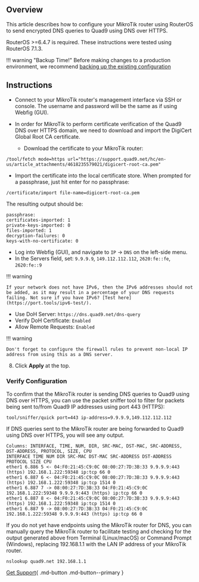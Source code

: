 ## Overview

This article describes how to configure your MikroTik router using RouterOS to send encrypted DNS queries to Quad9 using DNS over HTTPS.

RouterOS >=6.4.7 is required. These instructions were tested using RouterOS 7.1.3.

!!! warning "Backup Time!"
    Before making changes to a production environment, we recommend [backing up the existing configuration](https://help.mikrotik.com/docs/display/ROS/Backup)

## Instructions

* Connect to your MikroTik router's management interface via SSH or console. The username and password will be the same as if using Webfig (GUI).

* In order for MikroTik to perform certificate verification of the Quad9 DNS over HTTPS domain, we need to download and import the DigiCert Global Root CA certificate.
    * Download the certificate to your MikroTik router:

```
/tool/fetch mode=https url="https://support.quad9.net/hc/en-us/article_attachments/4618235579021/digicert-root-ca.pem"
```

* Import the certificate into the local certificate store. When prompted for a passphrase, just hit enter for no passphrase:

```
/certificate/import file-name=digicert-root-ca.pem
```

The resulting output should be:

```
passphrase: 
certificates-imported: 1
private-keys-imported: 0
files-imported: 1
decryption-failures: 0
keys-with-no-certificate: 0
```

* Log into Webfig (GUI), and navigate to `IP` -> `DNS` on the left-side menu.
*  In the Servers field, set: `9.9.9.9`, `149.112.112.112`, `2620:fe::fe`, `2620:fe::9`

!!! warning

    If your network does not have IPv6, then the IPv6 addresses should not be added, as it may result in a percentage of your DNS requests failing. Not sure if you have IPv6? [Test here](https://port.tools/ipv6-test/).

*  Use DoH Server: `https://dns.quad9.net/dns-query`
*  Verify DoH Certificate: `Enabled`
*  Allow Remote Requests: `Enabled`

!!! warning

    Don't forget to configure the firewall rules to prevent non-local IP address from using this as a DNS server.

8. Click **Apply** at the top.

### Verify Configuration

To confirm that the MikroTik router is sending DNS queries to Quad9 using DNS over HTTPS, you can use the packet sniffer tool to filter for packets being sent to/from Quad9 IP addresses using port 443 (HTTPS):

```
tool/sniffer/quick port=443 ip-address=9.9.9.9,149.112.112.112
```

If DNS queries sent to the MikroTik router are being forwarded to Quad9 using DNS over HTTPS, you will see any output.

```
Columns: INTERFACE, TIME, NUM, DIR, SRC-MAC, DST-MAC, SRC-ADDRESS, DST-ADDRESS, PROTOCOL, SIZE, CPU
INTERFACE TIME NUM DIR SRC-MAC DST-MAC SRC-ADDRESS DST-ADDRESS PROTOCOL SIZE CPU
ether1 6.886 5 <- 04:F0:21:45:C9:0C 08:00:27:7D:3B:33 9.9.9.9:443 (https) 192.168.1.222:59348 ip:tcp 66 0
ether1 6.887 6 <- 04:F0:21:45:C9:0C 08:00:27:7D:3B:33 9.9.9.9:443 (https) 192.168.1.222:59348 ip:tcp 1514 0
ether1 6.887 7 -> 08:00:27:7D:3B:33 04:F0:21:45:C9:0C 192.168.1.222:59348 9.9.9.9:443 (https) ip:tcp 66 0
ether1 6.887 8 <- 04:F0:21:45:C9:0C 08:00:27:7D:3B:33 9.9.9.9:443 (https) 192.168.1.222:59348 ip:tcp 1514 0
ether1 6.887 9 -> 08:00:27:7D:3B:33 04:F0:21:45:C9:0C 192.168.1.222:59348 9.9.9.9:443 (https) ip:tcp 66 0
```

If you do not yet have endpoints using the MikroTik router for DNS, you can manually query the MikroTik router to facilitate testing and checking for the output generated above from Terminal (Linux/macOS) or Command Prompt (Windows), replacing 192.168.1.1 with the LAN IP address of your MikroTik router.

```
nslookup quad9.net 192.168.1.1
```

[Get Support](https://quad9.net/support/contact){ .md-button .md-button--primary }
